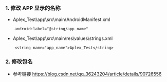 ### 1. 修改 APP 显示的名称
* Aplex_Test\app\src\main\AndroidManifest.xml
```
    android:label="@string/app_name"
```
* Aplex_Test\app\src\main\res\values\strings.xml
```
    <string name="app_name">Aplex_Test</string>
```

### 2. 修改包名
* 参考链接 https://blog.csdn.net/qq_36243204/article/details/90726556
